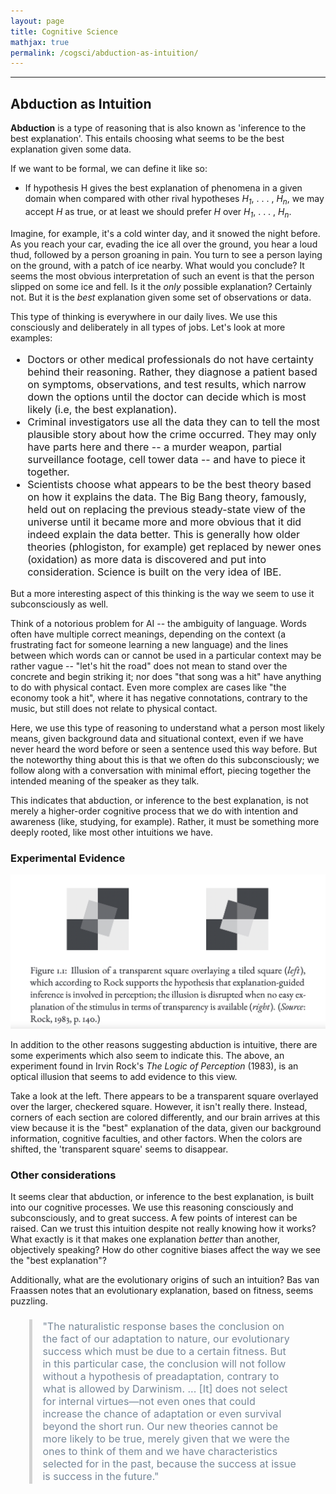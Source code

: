 ```yaml
---
layout: page
title: Cognitive Science
mathjax: true
permalink: /cogsci/abduction-as-intuition/
---
```


---

<style> blockquote{ margin: 1.3em 1.9em; border-left-style: solid; border-left-width: thick; border-left-color: lightgray; padding: 0.1em 1em; font-size: 16px; color: lightslategray; } </style>

## Abduction as Intuition
**Abduction** is a type of reasoning that is also known as 'inference to the best explanation'. This entails choosing what seems to be the best explanation given some data.

If we want to be formal, we can define it like so:

- If hypothesis H gives the best explanation of phenomena in a given domain when compared with other rival hypotheses *H<sub>1</sub>*, . . . , *H<sub>n</sub>*, we may accept *H* as true, or at least we should prefer *H* over *H<sub>1</sub>*, . . . , *H<sub>n</sub>*.

Imagine, for example, it's a cold winter day, and it snowed the night before. As you reach your car, evading the ice all over the ground, you hear a loud thud, followed by a person groaning in pain. You turn to see a person laying on the ground, with a patch of ice nearby. What would you conclude? It seems the most obvious interpretation of such an event is that the person slipped on some ice and fell. Is it the *only* possible explanation? Certainly not. But it is the *best* explanation given some set of observations or data.

This type of thinking is everywhere in our daily lives. We use this consciously and deliberately in all types of jobs. Let's look at more examples:

<p class="has-text-align-justify" style="font-size:16px">
  <ul style="font-size:16px">
  <li> Doctors or other medical professionals do not have certainty behind their reasoning. Rather, they diagnose a patient based on symptoms, observations, and test results, which narrow down the options until the doctor can decide which is most likely (i.e, the best explanation).</li>
  <li> Criminal investigators use all the data they can to tell the most plausible story about how the crime occurred. They may only have parts here and there -- a murder weapon, partial surveillance footage, cell tower data -- and have to piece it together. </li>
 <li> Scientists choose what appears to be the best theory based on how it explains the data. The Big Bang theory, famously, held out on replacing the previous steady-state view of the universe until it became more and more obvious that it did indeed explain the data better. This is generally how older theories (phlogiston, for example) get replaced by newer ones (oxidation) as more data is discovered and put into consideration. Science is built on the very idea of IBE. </li>
  </ul>
</p>

But a more interesting aspect of this thinking is the way we seem to use it subconsciously as well. 

Think of a notorious problem for AI -- the ambiguity of language. Words often have multiple correct meanings, depending on the context (a frustrating fact for someone learning a new language) and the lines between which words can or cannot be used in a particular context may be rather vague -- "let's hit the road" does not mean to stand over the concrete and begin striking it; nor does "that song was a hit" have anything to do with physical contact. Even more complex are cases like "the economy took a hit", where it has negative connotations, contrary to the music, but still does not relate to physical contact.

Here, we use this type of reasoning to understand what a person most likely means, given background data and situational context, even if we have never heard the word before or seen a sentence used this way before. But the noteworthy thing about this is that we often do this subconsciously; we follow along with a conversation with minimal effort, piecing together the intended meaning of the speaker as they talk. 

This indicates that abduction, or inference to the best explanation, is not merely a higher-order cognitive process that we do with intention and awareness (like, studying, for example). Rather, it must be something more deeply rooted, like most other intuitions we have.

### Experimental Evidence

![experiment](/images/abduction.png "Experiment")

In addition to the other reasons suggesting abduction is intuitive, there are some experiments which also seem to indicate this. The above, an experiment found in Irvin Rock's _The Logic of Perception_ (1983), is an optical illusion that seems to add evidence to this view.

Take a look at the left. There appears to be a transparent square overlayed over the larger, checkered square. However, it isn't really there. Instead, corners of each section are colored differently, and our brain arrives at this view because it is the "best" explanation of the data, given our background information, cognitive faculties, and other factors. When the colors are shifted, the 'transparent square' seems to disappear. 

### Other considerations
It seems clear that abduction, or inference to the best explanation, is built into our cognitive processes. We use this reasoning consciously and subconsciously, and to great success. A few points of interest can be raised. Can we trust this intuition despite not really knowing how it works? What exactly is it that makes one explanation *better* than another, objectively speaking? How do other cognitive biases affect the way we see the "best explanation"? 

Additionally, what are the evolutionary origins of such an intuition? Bas van Fraassen notes that an evolutionary explanation, based on fitness, seems puzzling. 

<blockquote>
"The naturalistic response bases the conclusion on the fact of our adaptation to nature, our evolutionary success which must be due to a certain fitness. But in this particular case, the conclusion will not follow without a hypothesis of preadaptation, contrary to what is allowed by Darwinism. ... [It] does not select for internal virtues—not even ones that could increase the chance of adaptation or even survival beyond the short run. Our new theories cannot be more likely to be true, merely given that we were the ones to think of them and we have characteristics selected for in the past, because the success at issue is success in the future."
</blockquote>
